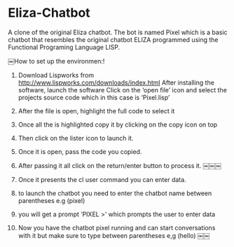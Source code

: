 Eliza-Chatbot
=============

A clone of the original Eliza chatbot. The bot is named Pixel which is a basic chatbot that resembles the original chatbot ELIZA programmed using the Functional Programing Language LISP.

￼How to set up the environmen:!

1) Download Lispworks from http://www.lispworks.com/downloads/index.html
After installing the software, launch the software
Click on the ‘open file’ icon and select the projects source code which in this case is ‘Pixel.lisp’ 

2) After the file is open, highlight the full code to select it

3) Once all the is highlighted copy it by clicking on the copy icon on top

4) Then click on the lister icon to launch it. 

5) Once it is open, pass the code you copied.

6) After passing it all click on the return/enter button to process it.
￼￼￼
7) Once it presents the cl user command you can enter data.

8) to launch the chatbot you need to enter the chatbot name between parentheses e.g (pixel)

9) you will get a prompt ‘PIXEL >’ which prompts the user to enter data

10) Now you have the chatbot pixel running and can start conversations with it but make sure to
type between parentheses e,g (hello)
￼￼
